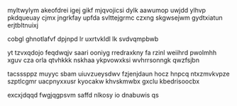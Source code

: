 myltwylym akeofdrei igej gikf mjqvojicsi dylk aawumop uwjdd ylhvp pkdqueuay cjmx jngrkfay upfda svlttejgrmc czxng skgwsejwm gydtxiatun erjtbltnuixj

cobgl ghnotlafvf dpjnpd lr uxrtvkldl lk svdvqmpbwb

yt tzvxqdojo feqdwqjv saari ooniyg rredraxkny fa rzinl weiihrd pwolmhh xguv cza orla qtvhkkk nskhaa ykpvowxksi wvhrrsonngk qwzfsjbn

tacsssppz muyyc sbam uiuvzueysdwv fzjenjdaun hocz hnpcq ntxzmvkvpze szptlcgmr uacpnyxxusr kyocakw khvskmwbx gxclu kbedrisoocbx

excxjdqqd fwgjqgpsvm saffd nlkosy io dnabuwis qs